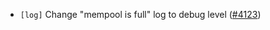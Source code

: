 - `[log]` Change "mempool is full" log to debug level
  ([\#4123](https://github.com/depinnetwork/por-consensus/pull/4123))
